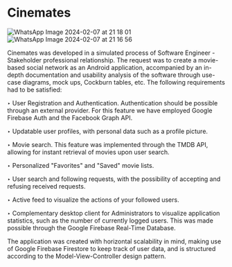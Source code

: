 # Cinemates

![WhatsApp Image 2024-02-07 at 21 18 01](https://github.com/sim0nlee/Cinemates/assets/94008546/7be4889f-ec32-4c05-8c80-ee0b0dfa608a)
![WhatsApp Image 2024-02-07 at 21 16 56](https://github.com/sim0nlee/Cinemates/assets/94008546/e2f0e9ac-fa7d-46ac-978d-0a1225e8207e)                      


Cinemates was developed in a simulated process of Software Engineer - Stakeholder professional relationship. The request was to create a movie-based social network as an Android application, accompanied by an in-depth documentation and usability analysis of the software through use-case diagrams, mock ups, Cockburn tables, etc. The following requirements had to be satisfied:

‣ User Registration and Authentication. Authentication should be possible through an external provider. For this feature we have employed Google Firebase Auth and the Facebook Graph API.

‣ Updatable user profiles, with personal data such as a profile picture.

‣ Movie search. This feature was implemented through the TMDB API, allowing for instant retrieval of movies upon user search.

‣ Personalized "Favorites" and "Saved" movie lists. 

‣ User search and following requests, with the possibility of accepting and refusing received requests.

‣ Active feed to visualize the actions of your followed users.

‣ Complementary desktop client for Administrators to visualize application statistics, such as the number of currently logged users. This was made possible through the Google Firebase Real-Time Database.

The application was created with horizontal scalability in mind, making use of Google Firebase Firestore to keep track of user data, and is structured according to the Model-View-Controller design pattern. 
